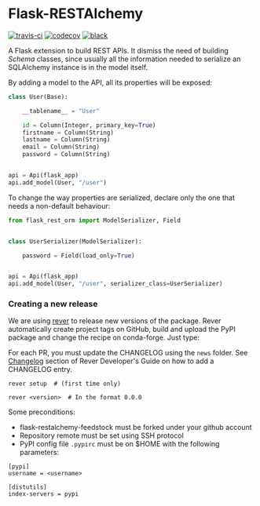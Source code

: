 # Flask-RESTAlchemy #

[![travis-ci](https://api.travis-ci.org/ESSS/flask-restalchemy.svg?branch=master)](https://travis-ci.org/ESSS/flask-restalchemy)
[![codecov](https://codecov.io/gh/ESSS/flask-restalchemy/branch/master/graph/badge.svg)](https://codecov.io/gh/ESSS/flask-restalchemy)
[![black](https://img.shields.io/badge/code%20style-black-000000.svg)](https://github.com/psf/black)


A Flask extension to build REST APIs. It dismiss the need of building *Schema* classes,
since usually all the information needed to serialize an SQLAlchemy instance is in the model
itself.

By adding a model to the API, all its properties will be exposed:

```python
class User(Base):

    __tablename__ = "User"

    id = Column(Integer, primary_key=True)
    firstname = Column(String)
    lastname = Column(String)
    email = Column(String)
    password = Column(String)


api = Api(flask_app)
api.add_model(User, "/user")
```

To change the way properties are serialized, declare only the one that needs a non-default
behaviour:

```python
from flask_rest_orm import ModelSerializer, Field


class UserSerializer(ModelSerializer):

    password = Field(load_only=True)


api = Api(flask_app)
api.add_model(User, "/user", serializer_class=UserSerializer)
```
### Creating a new release

We are using [rever](https://github.com/regro/rever) to release new versions of the package. Rever
automatically create project tags on GitHub, build and upload the PyPI package and change the recipe
on conda-forge. Just type:

For each PR, you must update the CHANGELOG using the `news` folder. See [Changelog] section of
Rever Developer's Guide on how to add a CHANGELOG entry.

```
rever setup  # (first time only)

rever <version>  # In the format 0.0.0
```

Some preconditions:

* flask-restalchemy-feedstock must be forked under your github account
* Repository remote must be set using SSH protocol
* PyPI config file `.pypirc` must be on $HOME with the following parameters:
```
[pypi]
username = <username>

[distutils]
index-servers = pypi
```

[Changelog]: https://regro.github.io/rever-docs/devguide.html#changelog
